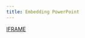 ```yaml
---
title: Embedding PowerPoint
---
```

[IFRAME](https://365adm.sharepoint.com/sites/JumpTo365Administration/_layouts/15/Doc.aspx?sourcedoc={bcaf8ea8-0d01-4844-938d-cc58b0d6990e}&amp;action=embedview&amp;wdAr=1.7777777777777777")